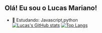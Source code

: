 ## Olá! Eu sou o Lucas Mariano!
- 🌱 Estudando: Javascript,python <br>
[![Lucas's GitHub stats](https://github-readme-stats.vercel.app/api?username=Lk1-code&theme=radical)](https://github.com/Lk1-code/github-readme-stats)
[![Top Langs](https://github-readme-stats.vercel.app/api/top-langs/?username=Lk1-code&layout=compact)](https://github.com/Lk1-code/github-readme-stats)
 




